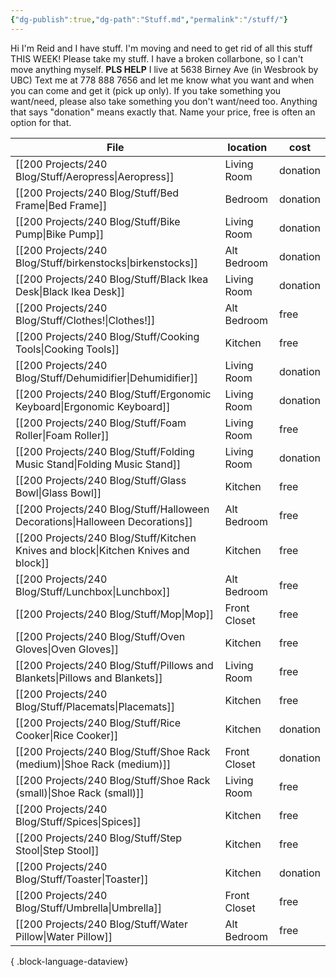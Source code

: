 ```yaml
---
{"dg-publish":true,"dg-path":"Stuff.md","permalink":"/stuff/"}
---
```


Hi I'm Reid and I have stuff. I'm moving and need to get rid of all this stuff THIS WEEK! Please take my stuff. 
I have a broken collarbone, so I can't move anything myself. **PLS HELP**
I live at 5638 Birney Ave (in Wesbrook by UBC)
Text me at 778 888 7656 and let me know what you want and when you can come and get it (pick up only). 
If you take something you want/need, please also take something you don't want/need too. 
Anything that says "donation" means exactly that. Name your price, free is often an option for that. 


| File                                                                                  | location     | cost     |
| ------------------------------------------------------------------------------------- | ------------ | -------- |
| [[200 Projects/240 Blog/Stuff/Aeropress\|Aeropress]]                               | Living Room  | donation |
| [[200 Projects/240 Blog/Stuff/Bed Frame\|Bed Frame]]                               | Bedroom      | donation |
| [[200 Projects/240 Blog/Stuff/Bike Pump\|Bike Pump]]                               | Living Room  | donation |
| [[200 Projects/240 Blog/Stuff/birkenstocks\|birkenstocks]]                         | Alt Bedroom  | donation |
| [[200 Projects/240 Blog/Stuff/Black Ikea Desk\|Black Ikea Desk]]                   | Living Room  | donation |
| [[200 Projects/240 Blog/Stuff/Clothes!\|Clothes!]]                                 | Alt Bedroom  | free     |
| [[200 Projects/240 Blog/Stuff/Cooking Tools\|Cooking Tools]]                       | Kitchen      | free     |
| [[200 Projects/240 Blog/Stuff/Dehumidifier\|Dehumidifier]]                         | Living Room  | donation |
| [[200 Projects/240 Blog/Stuff/Ergonomic Keyboard\|Ergonomic Keyboard]]             | Living Room  | donation |
| [[200 Projects/240 Blog/Stuff/Foam Roller\|Foam Roller]]                           | Living Room  | free     |
| [[200 Projects/240 Blog/Stuff/Folding Music Stand\|Folding Music Stand]]           | Living Room  | donation |
| [[200 Projects/240 Blog/Stuff/Glass Bowl\|Glass Bowl]]                             | Kitchen      | free     |
| [[200 Projects/240 Blog/Stuff/Halloween Decorations\|Halloween Decorations]]       | Alt Bedroom  | free     |
| [[200 Projects/240 Blog/Stuff/Kitchen Knives and block\|Kitchen Knives and block]] | Kitchen      | free     |
| [[200 Projects/240 Blog/Stuff/Lunchbox\|Lunchbox]]                                 | Alt Bedroom  | free     |
| [[200 Projects/240 Blog/Stuff/Mop\|Mop]]                                           | Front Closet | free     |
| [[200 Projects/240 Blog/Stuff/Oven Gloves\|Oven Gloves]]                           | Kitchen      | free     |
| [[200 Projects/240 Blog/Stuff/Pillows and Blankets\|Pillows and Blankets]]         | Living Room  | free     |
| [[200 Projects/240 Blog/Stuff/Placemats\|Placemats]]                               | Kitchen      | free     |
| [[200 Projects/240 Blog/Stuff/Rice Cooker\|Rice Cooker]]                           | Kitchen      | donation |
| [[200 Projects/240 Blog/Stuff/Shoe Rack (medium)\|Shoe Rack (medium)]]             | Front Closet | donation |
| [[200 Projects/240 Blog/Stuff/Shoe Rack (small)\|Shoe Rack (small)]]               | Living Room  | free     |
| [[200 Projects/240 Blog/Stuff/Spices\|Spices]]                                     | Kitchen      | free     |
| [[200 Projects/240 Blog/Stuff/Step Stool\|Step Stool]]                             | Kitchen      | free     |
| [[200 Projects/240 Blog/Stuff/Toaster\|Toaster]]                                   | Kitchen      | donation |
| [[200 Projects/240 Blog/Stuff/Umbrella\|Umbrella]]                                 | Front Closet | free     |
| [[200 Projects/240 Blog/Stuff/Water Pillow\|Water Pillow]]                         | Alt Bedroom  | free     |

{ .block-language-dataview}

